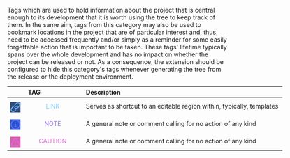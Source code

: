 <!-- markdownlint-disable MD041-->
Tags which are used to hold information about the project that is central enough to its development
that it is worth using the tree to keep track of them. In the same aim, tags from this category may
also be used to bookmark locations in the project that are of particular interest and, thus, need to be
accessed frequently and/or simply as a reminder for some easily forgettable action that is important
to be taken. These tags' lifetime typically spans over the whole development and has no impact on
whether the project can be released or not. As a consequence, the extension should be configured
to hide this category's tags whenever generating the tree from the release or the deployment
environment.

<div class="tag-table helpers">

&nbsp;&nbsp;&nbsp;&nbsp;&nbsp;&nbsp;|&nbsp;TAG&nbsp;&nbsp;&nbsp;&nbsp;&nbsp;&nbsp;&nbsp;&nbsp;&nbsp;&nbsp;&nbsp;&nbsp;&nbsp;&nbsp;&nbsp;&nbsp;&nbsp;&nbsp;&nbsp;&nbsp;&nbsp;&nbsp;&nbsp;&nbsp; | Description&nbsp;&nbsp;&nbsp;&nbsp;&nbsp;&nbsp;&nbsp;&nbsp;&nbsp;&nbsp;&nbsp;&nbsp;&nbsp;&nbsp;&nbsp;&nbsp;&nbsp;&nbsp;&nbsp;&nbsp;&nbsp;&nbsp;&nbsp;&nbsp;&nbsp;&nbsp;&nbsp;&nbsp;&nbsp;&nbsp;&nbsp;&nbsp;&nbsp;&nbsp;&nbsp;&nbsp;&nbsp;&nbsp;&nbsp;&nbsp;&nbsp;&nbsp;&nbsp;&nbsp;&nbsp;&nbsp;&nbsp;&nbsp;&nbsp;&nbsp;&nbsp;&nbsp;&nbsp;&nbsp;&nbsp;&nbsp;&nbsp;&nbsp;&nbsp;&nbsp;&nbsp;&nbsp;&nbsp;&nbsp;&nbsp;&nbsp;&nbsp;&nbsp;&nbsp;&nbsp;&nbsp;&nbsp;&nbsp;&nbsp;&nbsp;&nbsp;&nbsp;&nbsp;&nbsp;&nbsp;&nbsp;&nbsp;&nbsp;&nbsp;&nbsp;&nbsp;&nbsp;&nbsp;&nbsp;&nbsp;&nbsp;&nbsp;&nbsp;&nbsp;&nbsp;&nbsp;&nbsp;&nbsp;&nbsp;&nbsp;&nbsp;&nbsp;&nbsp;&nbsp;&nbsp;&nbsp;&nbsp;&nbsp;&nbsp;&nbsp; |
:-----:|:----|:----|
<a href="https://primer.style/design/foundations/icons/link-16"  target="_blank"><img class="link-icon" src="/resources/manuals/vscode-custom-features/vsc03-todo-tree/assets/icons/octicons/link.svg" alt="link.svg" title="link-icon: link.svg"/></a>| &nbsp;<a href="https://www.w3schools.com/colors/color_tryit.asp?color=LightSkyBlue" title="LightSkyBlue"><tag class="link-tag">LINK</tag></a> | Serves as shortcut to an editable region within, typically, templates |
<a href="https://primer.style/design/foundations/icons/info-16"  target="_blank"><img class="note-icon" src="/resources/manuals/vscode-custom-features/vsc03-todo-tree/assets/icons/octicons/info.svg" alt="info.svg" title="note-icon: info.svg"/></a>| &nbsp;<a href="https://www.w3schools.com/colors/color_tryit.asp?color=MediumPurple" title="MediumPurple"><tag class="note-tag">NOTE</tag></a>  | A general note or comment calling for no action of any kind     |
<a href="https://primer.style/design/foundations/icons/info-16"  target="_blank"><img class="caution-icon" src="/resources/manuals/vscode-custom-features/vsc03-todo-tree/assets/icons/octicons/alert.svg" alt="flame.svg" title="note-icon: alert.svg"/></a>| &nbsp;<a href="https://www.w3schools.com/colors/color_tryit.asp?color=Indigo" title="Indigo"><tag class="caution-tag">CAUTION</tag></a>  | A general note or comment calling for no action of any kind     |

</div>

<style>
div.tag-table  {
  font-size: normal;
  min-width: 45em;
}
div.tag-table tag {
  width: 85%;
  padding: 0 .75ex 0 .6ex;
  display: inline-block;
  text-align: center;
}
div.tag-table img {
  height: 24px;
  margin-top: 8px;
}
.caution-tag {
 color: rgb(218, 112, 214);
 background-color: none;
}
.caution-icon {
  filter: invert(58%) sepia(9%) saturate(6697%) hue-rotate(279deg) brightness(110%) contrast(71%);
}
.link-tag {
 color: rgb(135, 206, 250);
 background-color: none;
}
.link-icon {
  filter: invert(74%) sepia(26%) saturate(1056%) hue-rotate(177deg) brightness(104%) contrast(96%);
}

.note-tag {
 color: rgb(147, 112, 219);
 background-color: none;
}
.note-icon {
  filter: invert(69%) sepia(31%) saturate(7437%) hue-rotate(219deg) brightness(86%) contrast(99%);
}

</style>
<!-- markdownlint-enable MD041-->

